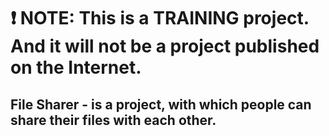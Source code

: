 # ❗️ NOTE: This is a TRAINING project. And it will not be a project published on the Internet.

## File Sharer - is a project, with which people can share their files with each other.

